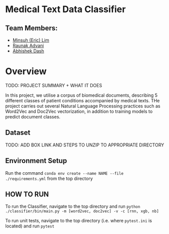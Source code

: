 # Medical Text Data Classifier

## Team Members:
- [Minsuh (Eric) Lim](https://github.com/5cminsuhlim)
- [Raunak Advani](https://github.com/raunakadvani2410)
- [Abhishek Dash](https://github.com/oasisbeatle)

# Overview
TODO: PROJECT SUMMARY + WHAT IT DOES

In this project, we utilise a corpus of biomedical documents, describing 5 different classes of patient conditions accompanied by medical texts. THe project carries out several Natural Language Processing practices such as Word2Vec and Doc2Vec vectorization, in addition to training models to predict document classes.

## Dataset
TODO: ADD BOX LINK AND STEPS TO UNZIP TO APPROPRIATE DIRECTORY

## Environment Setup
Run the command `conda env create --name NAME --file ./requirements.yml` from the top directory


## HOW TO RUN
To run the Classifier, navigate to the top directory and run `python ./classifier/bin/main.py -m [word2vec, doc2vec] -v -c [rnn, xgb, nb]`

To run unit tests, navigate to the top directory (i.e. where `pytest.ini` is located) and run `pytest`

